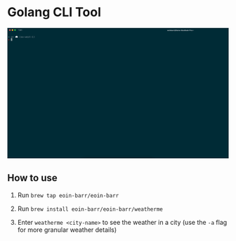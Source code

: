 # Golang CLI Tool

![cli](assets/w12.gif)

## How to use

1. Run `brew tap eoin-barr/eoin-barr`

2. Run `brew install eoin-barr/eoin-barr/weatherme`

3. Enter `weatherme <city-name>` to see the weather in a city (use the `-a` flag for more granular weather details)